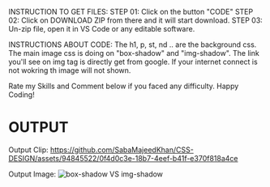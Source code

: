 INSTRUCTION TO GET FILES:
STEP 01: Click on the button "CODE"
STEP 02: Click on DOWNLOAD ZIP from there and it will start download.
STEP 03: Un-zip file, open it in VS Code or any editable software. 

INSTRUCTIONS ABOUT CODE:
The h1, p, st, nd .. are the background css. The main image css is doing on "box-shadow" and "img-shadow".
The link you'll see on img tag is directly get from google. If your internet connect is not wokring th image will not shown.

Rate my Skills and Comment below if you faced any difficulty.
Happy Coding!



# OUTPUT

Output Clip:
https://github.com/SabaMajeedKhan/CSS-DESIGN/assets/94845522/0f4d0c3e-18b7-4eef-b41f-e370f818a4ce

Output Image:
![box-shadow VS img-shadow](https://github.com/SabaMajeedKhan/CSS-DESIGN/assets/94845522/22f2ec35-716c-4eb0-9236-ee5de6eda677)


